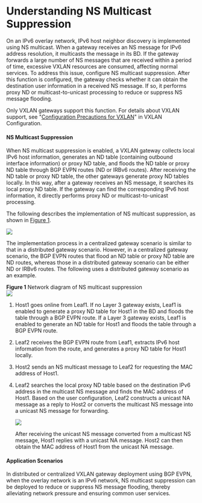 Understanding NS Multicast Suppression
======================================

On an IPv6 overlay network, IPv6 host neighbor discovery is implemented using NS multicast. When a gateway receives an NS message for IPv6 address resolution, it multicasts the message in its BD. If the gateway forwards a large number of NS messages that are received within a period of time, excessive VXLAN resources are consumed, affecting normal services. To address this issue, configure NS multicast suppression. After this function is configured, the gateway checks whether it can obtain the destination user information in a received NS message. If so, it performs proxy ND or multicast-to-unicast processing to reduce or suppress NS message flooding.

Only VXLAN gateways support this function. For details about VXLAN support, see "[Configuration Precautions for VXLAN](spec/VXLAN_limitation_23.0.html)" in VXLAN Configuration.

#### NS Multicast Suppression

When NS multicast suppression is enabled, a VXLAN gateway collects local IPv6 host information, generates an ND table (containing outbound interface information) or proxy ND table, and floods the ND table or proxy ND table through BGP EVPN routes (ND or IRBv6 routes). After receiving the ND table or proxy ND table, the other gateways generate proxy ND tables locally. In this way, after a gateway receives an NS message, it searches its local proxy ND table. If the gateway can find the corresponding IPv6 host information, it directly performs proxy ND or multicast-to-unicast processing.

The following describes the implementation of NS multicast suppression, as shown in [Figure 1](#EN-US_CONCEPT_0000001176662071__fig_dc_fd_vxlan_004101).

![](public_sys-resources/note_3.0-en-us.png) 

The implementation process in a centralized gateway scenario is similar to that in a distributed gateway scenario. However, in a centralized gateway scenario, the BGP EVPN routes that flood an ND table or proxy ND table are ND routes, whereas those in a distributed gateway scenario can be either ND or IRBv6 routes. The following uses a distributed gateway scenario as an example.


**Figure 1** Network diagram of NS multicast suppression  
![](figure/en-us_image_0000001130622574.png)

1. Host1 goes online from Leaf1. If no Layer 3 gateway exists, Leaf1 is enabled to generate a proxy ND table for Host1 in the BD and floods the table through a BGP EVPN route. If a Layer 3 gateway exists, Leaf1 is enabled to generate an ND table for Host1 and floods the table through a BGP EVPN route.
2. Leaf2 receives the BGP EVPN route from Leaf1, extracts IPv6 host information from the route, and generates a proxy ND table for Host1 locally.
3. Host2 sends an NS multicast message to Leaf2 for requesting the MAC address of Host1.
4. Leaf2 searches the local proxy ND table based on the destination IPv6 address in the multicast NS message and finds the MAC address of Host1. Based on the user configuration, Leaf2 constructs a unicast NA message as a reply to Host2 or converts the multicast NS message into a unicast NS message for forwarding.
   
   ![](public_sys-resources/note_3.0-en-us.png) 
   
   After receiving the unicast NS message converted from a multicast NS message, Host1 replies with a unicast NA message. Host2 can then obtain the MAC address of Host1 from the unicast NA message.

#### Application Scenarios

In distributed or centralized VXLAN gateway deployment using BGP EVPN, when the overlay network is an IPv6 network, NS multicast suppression can be deployed to reduce or suppress NS message flooding, thereby alleviating network pressure and ensuring common user services.